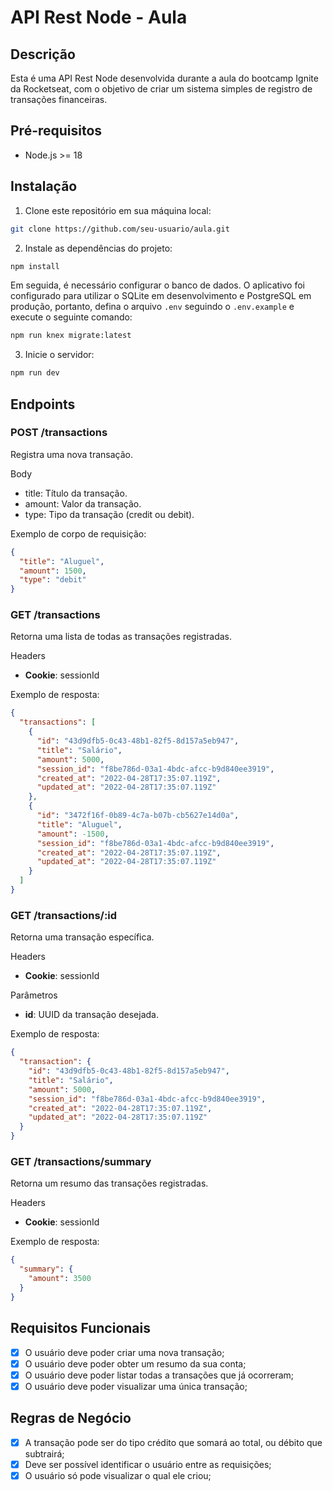 # API Rest Node - Aula
## Descrição
Esta é uma API Rest Node desenvolvida durante a aula do bootcamp Ignite da Rocketseat, com o objetivo de criar um sistema simples de registro de transações financeiras.

## Pré-requisitos

  * Node.js >= 18

## Instalação
  1. Clone este repositório em sua máquina local:
```bash
git clone https://github.com/seu-usuario/aula.git
```
  2. Instale as dependências do projeto:
```bash
npm install
```
Em seguida, é necessário configurar o banco de dados. O aplicativo foi configurado para utilizar o SQLite em desenvolvimento e PostgreSQL em produção, portanto, defina o arquivo `.env` seguindo o `.env.example` e execute o seguinte comando:

```bash
npm run knex migrate:latest
```
  3. Inicie o servidor:

```bash
npm run dev
```

## Endpoints

### POST /transactions

Registra uma nova transação.

Body

- title: Título da transação.
- amount: Valor da transação.
- type: Tipo da transação (credit ou debit).

Exemplo de corpo de requisição:

```json
{
  "title": "Aluguel",
  "amount": 1500,
  "type": "debit"
}
```

### GET /transactions
Retorna uma lista de todas as transações registradas.

Headers
* **Cookie**: sessionId

Exemplo de resposta:

```json
{
  "transactions": [
    {
      "id": "43d9dfb5-0c43-48b1-82f5-8d157a5eb947",
      "title": "Salário",
      "amount": 5000,
      "session_id": "f8be786d-03a1-4bdc-afcc-b9d840ee3919",
      "created_at": "2022-04-28T17:35:07.119Z",
      "updated_at": "2022-04-28T17:35:07.119Z"
    },
    {
      "id": "3472f16f-0b89-4c7a-b07b-cb5627e14d0a",
      "title": "Aluguel",
      "amount": -1500,
      "session_id": "f8be786d-03a1-4bdc-afcc-b9d840ee3919",
      "created_at": "2022-04-28T17:35:07.119Z",
      "updated_at": "2022-04-28T17:35:07.119Z"
    }
  ]
}
```
### GET /transactions/:id

Retorna uma transação específica.

Headers

* **Cookie**: sessionId

Parâmetros


* **id**: UUID da transação desejada.


Exemplo de resposta:

```json
{
  "transaction": {
    "id": "43d9dfb5-0c43-48b1-82f5-8d157a5eb947",
    "title": "Salário",
    "amount": 5000,
    "session_id": "f8be786d-03a1-4bdc-afcc-b9d840ee3919",
    "created_at": "2022-04-28T17:35:07.119Z",
    "updated_at": "2022-04-28T17:35:07.119Z"
  }
}
```
### GET /transactions/summary

Retorna um resumo das transações registradas.

Headers

* **Cookie**: sessionId

Exemplo de resposta:

```json
{
  "summary": {
    "amount": 3500
  }
}
```

## Requisitos Funcionais

- [x] O usuário deve poder criar uma nova transação;
- [x] O usuário deve poder obter um resumo da sua conta;
- [x] O usuário deve poder listar todas a transações que já ocorreram;
- [x] O usuário deve poder visualizar uma única transação;

## Regras de Negócio

- [x] A transação pode ser do tipo crédito que somará ao total, ou débito que subtrairá;
- [x] Deve ser possível identificar o usuário entre as requisições;
- [x] O usuário só pode visualizar o qual ele criou;
